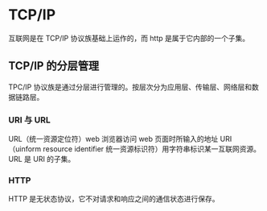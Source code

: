 # TCP/IP
互联网是在 TCP/IP 协议族基础上运作的，而 http 是属于它内部的一个子集。

## TCP/IP 的分层管理
TPC/IP 协议族是通过分层进行管理的。按层次分为应用层、传输层、网络层和数据链路层。

### URI 与 URL
URL（统一资源定位符）web 浏览器访问 web 页面时所输入的地址
URI（uinform resource identifier  统一资源标识符）用字符串标识某一互联网资源。URL 是 URI 的子集。

### HTTP
HTTP 是无状态协议，它不对请求和响应之间的通信状态进行保存。